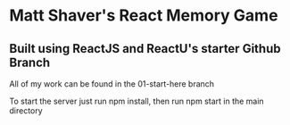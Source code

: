 # Matt Shaver's React Memory Game

## Built using ReactJS and ReactU's starter Github Branch

All of my work can be found in the 01-start-here branch


To start the server just run npm install, then run npm start in  the main directory
